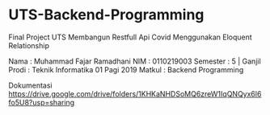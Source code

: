 # UTS-Backend-Programming

Final Project UTS Membangun Restfull Api Covid Menggunakan Eloquent Relationship

Nama      : Muhammad Fajar Ramadhani
NIM       : 0110219003
Semester  : 5 | Ganjil
Prodi     : Teknik Informatika 01 Pagi 2019
Matkul    : Backend Programming

Dokumentasi 
https://drive.google.com/drive/folders/1KHKaNHDSoMQ6zreW1IqQNQyx6l6fo5U8?usp=sharing

